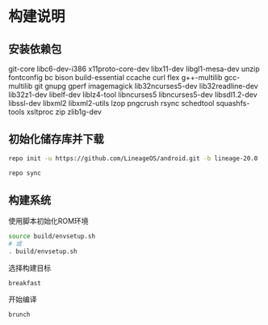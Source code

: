 # 构建说明

## 安装依赖包

git-core libc6-dev-i386 x11proto-core-dev libx11-dev libgl1-mesa-dev unzip fontconfig
bc bison build-essential ccache curl flex g++-multilib gcc-multilib git gnupg gperf imagemagick
lib32ncurses5-dev lib32readline-dev lib32z1-dev libelf-dev liblz4-tool libncurses5 libncurses5-dev
libsdl1.2-dev libssl-dev libxml2 libxml2-utils lzop pngcrush rsync
schedtool squashfs-tools xsltproc
zip zlib1g-dev

## 初始化储存库并下载

```sh
repo init -u https://github.com/LineageOS/android.git -b lineage-20.0

repo sync
```

## 构建系统

使用脚本初始化ROM环境

```sh
source build/envsetup.sh
# 或
. build/envsetup.sh
```

选择构建目标

```
breakfast
```

开始编译

```
brunch
```